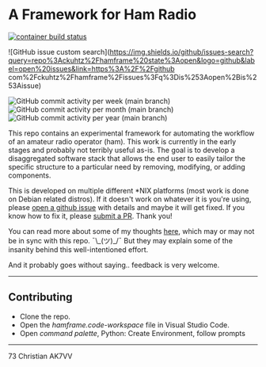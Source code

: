 # A Framework for Ham Radio

[![container build status](https://github.com/ckuhtz/hamframe/actions/workflows/docker-images.yml/badge.svg?event=push)](https://github.com/ckuhtz/hamframe/actions/)

![GitHub issue custom search](https://img.shields.io/github/issues-search?query=repo%3Ackuhtz%2Fhamframe%20state%3Aopen&logo=github&label=open%20issues&link=https%3A%2F%2Fgithub com%2Fckuhtz%2Fhamframe%2Fissues%3Fq%3Dis%253Aopen%2Bis%253Aissue)

![GitHub commit activity per week (main branch)](https://img.shields.io/github/commit-activity/w/ckuhtz/hamframe/main)
![GitHub commit activity per month (main branch)](https://img.shields.io/github/commit-activity/m/ckuhtz/hamframe/main)
![GitHub commit activity per year (main branch)](https://img.shields.io/github/commit-activity/y/ckuhtz/hamframe/main)


This repo contains an experimental framework for automating the workflow of an amateur radio operator (ham). This work is currently in the early stages and probably not terribly useful as-is. The goal is to develop a disaggregated software stack that allows the end user to easily tailor the specific structure to a particular need by removing, modifying, or adding components.

This is developed on multiple different \*NIX platforms (most work is done on Debian related distros).  If it doesn't work on whatever it is you're using, please [open a github issue](https://github.com/ckuhtz/hamframe/issues) with details and maybe it will get fixed.  If you know how to fix it, please [submit a PR](https://github.com/ckuhtz/hamframe/pulls). Thank you!

You can read more about some of my thoughts [here](https://holdmybeer.io/2024/06/04/ham-stack-modernizing-the-wheel/), which may or may not be in sync with this repo. ¯\\\_(ツ)\_/¯ But they may explain some of the insanity behind this well-intentioned effort.

And it probably goes without saying.. feedback is very welcome.

---

## **Contributing**

- Clone the repo.
- Open the _hamframe.code-workspace_ file in Visual Studio Code.
- Open _command palette_, Python: Create Environment, follow prompts

---

73 Christian AK7VV
